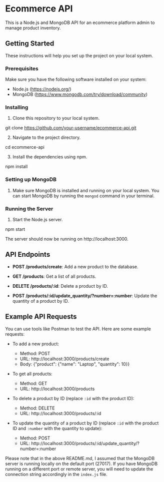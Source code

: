 
# Ecommerce API

This is a Node.js and MongoDB API for an ecommerce platform admin to manage product inventory.

## Getting Started

These instructions will help you set up the project on your local system.

### Prerequisites

Make sure you have the following software installed on your system:

- Node.js (https://nodejs.org/)
- MongoDB (https://www.mongodb.com/try/download/community)

### Installing

1. Clone this repository to your local system.


git clone https://github.com/your-username/ecommerce-api.git


2. Navigate to the project directory.


cd ecommerce-api


3. Install the dependencies using npm.


npm install


### Setting up MongoDB

1. Make sure MongoDB is installed and running on your local system. You can start MongoDB by running the `mongod` command in your terminal.

### Running the Server

1. Start the Node.js server.


npm start


The server should now be running on http://localhost:3000.

## API Endpoints

- **POST /products/create**: Add a new product to the database.

- **GET /products**: Get a list of all products.

- **DELETE /products/:id**: Delete a product by ID.

- **POST /products/:id/update_quantity/?number=:number**: Update the quantity of a product by ID.

## Example API Requests

You can use tools like Postman to test the API. Here are some example requests:

- To add a new product:
  - Method: POST
  - URL: http://localhost:3000/products/create
  - Body: {"product": {"name": "Laptop", "quantity": 10}}

- To get all products:
  - Method: GET
  - URL: http://localhost:3000/products

- To delete a product by ID (replace `:id` with the product ID):
  - Method: DELETE
  - URL: http://localhost:3000/products/:id

- To update the quantity of a product by ID (replace `:id` with the product ID and `:number` with the quantity to update):
  - Method: POST
  - URL: http://localhost:3000/products/:id/update_quantity/?number=:number


Please note that in the above README.md, I assumed that the MongoDB server is running locally on the default port (27017). If you have MongoDB running on a different port or remote server, you will need to update the connection string accordingly in the `index.js` file.

